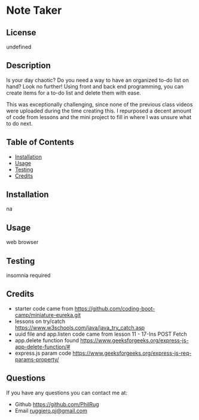 # Note Taker
## License

undefined
## Description
Is your day chaotic? Do you need a way to have an organized to-do list on hand? Look no further! Using front and back end programming, you can create items for a to-do list and delete them with ease.

This was exceptionally challenging, since none of the previous class videos were uploaded during the time creating this. I repurposed a decent amount of code from lessons and the mini project to fill in where I was unsure what to do next.
    
## Table of Contents
    
- [Installation](#installation)
- [Usage](#usage)
- [Testing](#test)
- [Credits](#credits)
    
## Installation
na
    
## Usage
web browser
    
## Testing
insomnia required 

## Credits
- starter code came from https://github.com/coding-boot-camp/miniature-eureka.git
- lessons on try/catch https://www.w3schools.com/java/java_try_catch.asp
- uuid file and app.listen code came from lesson 11 - 17-Ins POST Fetch
- app.delete function found https://www.geeksforgeeks.org/express-js-app-delete-function/#
- express.js param code https://www.geeksforgeeks.org/express-js-req-params-property/
    
## Questions
If you have any questions you can contact me at:
- Github https://github.com/PhilRug
- Email ruggiero.pj@gmail.com
